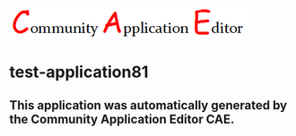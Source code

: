 ![CAE](https://github.com/CAE-Community-Application-Editor/application-test-application81/blob/master/img/logo.png)  

test-application81
===================


This application was automatically generated by the Community Application Editor CAE.  
---------------
